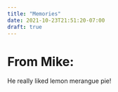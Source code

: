 ```yaml
---
title: "Memories"
date: 2021-10-23T21:51:20-07:00
draft: true
---
```


# From Mike:  
He really liked lemon merangue pie!
